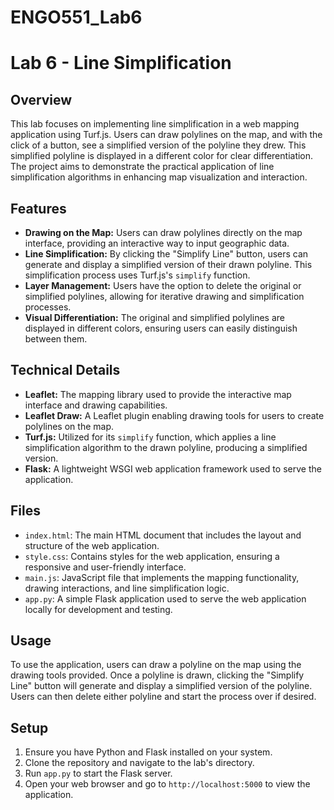 # ENGO551_Lab6

# Lab 6 - Line Simplification

## Overview

This lab focuses on implementing line simplification in a web mapping application using Turf.js. Users can draw polylines on the map, and with the click of a button, see a simplified version of the polyline they drew. This simplified polyline is displayed in a different color for clear differentiation. The project aims to demonstrate the practical application of line simplification algorithms in enhancing map visualization and interaction.

## Features

- **Drawing on the Map:** Users can draw polylines directly on the map interface, providing an interactive way to input geographic data.
- **Line Simplification:** By clicking the "Simplify Line" button, users can generate and display a simplified version of their drawn polyline. This simplification process uses Turf.js's `simplify` function.
- **Layer Management:** Users have the option to delete the original or simplified polylines, allowing for iterative drawing and simplification processes.
- **Visual Differentiation:** The original and simplified polylines are displayed in different colors, ensuring users can easily distinguish between them.

## Technical Details

- **Leaflet:** The mapping library used to provide the interactive map interface and drawing capabilities.
- **Leaflet Draw:** A Leaflet plugin enabling drawing tools for users to create polylines on the map.
- **Turf.js:** Utilized for its `simplify` function, which applies a line simplification algorithm to the drawn polyline, producing a simplified version.
- **Flask:** A lightweight WSGI web application framework used to serve the application.

## Files

- `index.html`: The main HTML document that includes the layout and structure of the web application.
- `style.css`: Contains styles for the web application, ensuring a responsive and user-friendly interface.
- `main.js`: JavaScript file that implements the mapping functionality, drawing interactions, and line simplification logic.
- `app.py`: A simple Flask application used to serve the web application locally for development and testing.

## Usage

To use the application, users can draw a polyline on the map using the drawing tools provided. Once a polyline is drawn, clicking the "Simplify Line" button will generate and display a simplified version of the polyline. Users can then delete either polyline and start the process over if desired.

## Setup

1. Ensure you have Python and Flask installed on your system.
2. Clone the repository and navigate to the lab's directory.
3. Run `app.py` to start the Flask server.
4. Open your web browser and go to `http://localhost:5000` to view the application.

